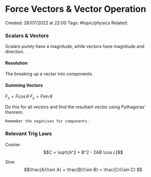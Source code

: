 # Force Vectors & Vector Operation
Created: 26/07/2022 at 22:00
Tags: #topic/physics
Related:

### Scalars & Vectors
Scalars purely have a magnitude, while vectors have magnitude and direction.

#### Resolution
The breaking up a vector into components.

#### Summing Vectors
$F_x = F \cos \theta$
$F_y = F \sin \theta$

Do this for all vectors and find the resultant vector using Pythagoras' theorem.

```ad-warning
Remember the negatives for components.
```

### Relevant Trig Laws
Cosine:
$$C = \sqrt{A^2 + B^2 - 2AB \cos c}$$

Sine:
$$\frac{A}{\sin A} = \frac{B}{\sin B} =  \frac{C}{\sin C} $$